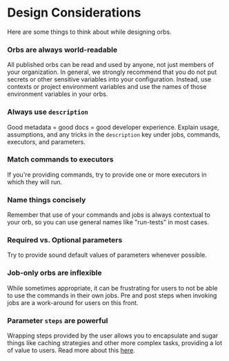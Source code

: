 # Design Considerations

Here are some things to think about while designing orbs.

### Orbs are always world-readable
All published orbs can be read and used by anyone, not just members of your organization. In general, we strongly recommend that you do not put secrets or other sensitive variables into your configuration. Instead, use contexts or project environment variables and use the names of those environment variables in your orbs.

### Always use `description`
Good metadata = good docs = good developer experience. Explain usage, assumptions, and any tricks in the `description` key under jobs, commands, executors, and parameters.

### Match commands to executors
If you're providing commands, try to provide one or more executors in which they will run.

### Name things concisely
Remember that use of your commands and jobs is always contextual to your orb, so you can use general names like "run-tests" in most cases.

### Required vs. Optional parameters
Try to provide sound default values of parameters whenever possible.

### Job-only orbs are inflexible
While sometimes appropriate, it can be frustrating for users to not be able to use the commands in their own jobs. Pre and post steps when invoking jobs are a work-around for users on this front.

### Parameter `steps` are powerful
Wrapping steps provided by the user allows you to encapsulate and sugar things like caching strategies and other more complex tasks, providing a lot of value to users. Read more about this [here](parameters.md#steps).
